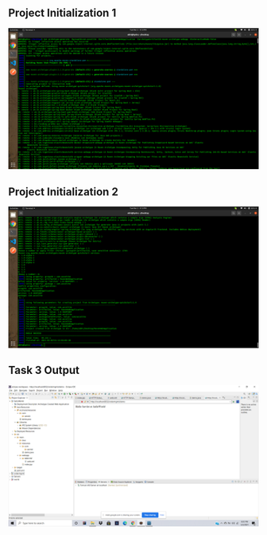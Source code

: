 ## Project Initialization 1 
![Project Initialization 1](https://github.com/abhinav629/SAU-Feb-Batch-2/blob/main/Maven%20-%20Afternoon/Task%203/Project%20Initialize%201.png)


## Project Initialization 2
![Project Initialization 2](https://github.com/abhinav629/SAU-Feb-Batch-2/blob/main/Maven%20-%20Afternoon/Task%203/Project%20Initialize%202.png)


## Task 3 Output
![Task 3 Output](https://github.com/abhinav629/SAU-Feb-Batch-2/blob/main/Maven%20-%20Afternoon/Task%203/task3.png)
